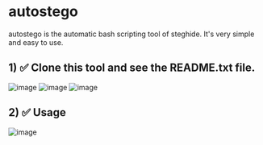 # autostego
autostego is the automatic bash scripting tool of steghide.
It's very simple and easy to use.
## 1) ✅ Clone this tool and see the README.txt file.

![image](https://github.com/dmcyberkiller/autostego/assets/164518476/26af1006-727e-411c-8903-0358965f3716)
![image](https://github.com/dmcyberkiller/autostego/assets/164518476/6cd3adff-cb6d-46be-9d4c-c9410acbb251)
![image](https://github.com/dmcyberkiller/autostego/assets/164518476/27a5518c-ad43-4a9d-a5ba-affebc590c1c)



## 2) ✅ Usage
![image](https://github.com/dmcyberkiller/autostego/assets/164518476/0b25ca0b-8b0a-41e6-bc34-05da34e9b2ed)
